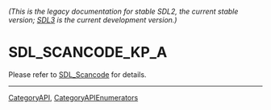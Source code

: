 ###### (This is the legacy documentation for stable SDL2, the current stable version; [SDL3](https://wiki.libsdl.org/SDL3/) is the current development version.)
# SDL_SCANCODE_KP_A

Please refer to [SDL_Scancode](SDL_Scancode) for details.

----
[CategoryAPI](CategoryAPI), [CategoryAPIEnumerators](CategoryAPIEnumerators)

